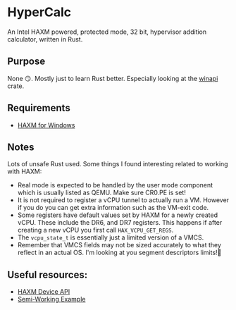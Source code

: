 # HyperCalc
An Intel HAXM powered, protected mode, 32 bit, hypervisor addition calculator, written in Rust.

## Purpose
None 😏.
Mostly just to learn Rust better. Especially looking at the [winapi](https://crates.io/crates/winapi) crate.

## Requirements 
* [HAXM for Windows](https://github.com/intel/haxm/releases)

## Notes
Lots of unsafe Rust used.
Some things I found interesting related to working with HAXM:

* Real mode is expected to be handled by the user mode component which is usually listed as QEMU. Make sure CR0.PE is set!
* It is not required to register a vCPU tunnel to actually run a VM. However if you do you can get extra information such as the VM-exit code.
* Some registers have default values set by HAXM for a newly created vCPU. These include the DR6, and DR7 registers. This happens if after creating a new vCPU you first call `HAX_VCPU_GET_REGS`.
* The `vcpu_state_t` is essentially just a limited version of a VMCS.
* Remember that VMCS fields may not be sized accurately to what they reflect in an actual OS. I'm looking at you segment descriptors limits!🧐


## Useful resources:
* [HAXM Device API](https://github.com/intel/haxm/blob/master/docs/api.md)
* [Semi-Working Example](https://github.com/Nukem9/Haxm)